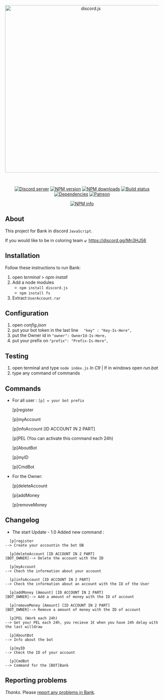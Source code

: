<div align="center">
  <br />
  <p>
    <a href="https://discord.js.org"><img src="https://discord.js.org/static/logo.svg" width="546" alt="discord.js" /></a>
  </p>
  <br />
  <p>
    <a href="https://discord.gg/Mn3HJS6"><img src="https://discordapp.com/api/guilds/222078108977594368/embed.png" alt="Discord server" /></a>
    <a href="https://www.npmjs.com/package/discord.js"><img src="https://img.shields.io/npm/v/discord.js.svg?maxAge=3600" alt="NPM version" /></a>
    <a href="https://www.npmjs.com/package/discord.js"><img src="https://img.shields.io/npm/dt/discord.js.svg?maxAge=3600" alt="NPM downloads" /></a>
    <a href="https://travis-ci.org/hydrabolt/discord.js"><img src="https://travis-ci.org/hydrabolt/discord.js.svg" alt="Build status" /></a>
    <a href="https://david-dm.org/hydrabolt/discord.js"><img src="https://img.shields.io/david/hydrabolt/discord.js.svg?maxAge=3600" alt="Dependencies" /></a>
    <a href="https://www.patreon.com/discordjs"><img src="https://img.shields.io/badge/donate-patreon-F96854.svg" alt="Patreon" /></a>
  </p>
  <p>
    <a href="https://nodei.co/npm/discord.js/"><img src="https://nodei.co/npm/discord.js.png?downloads=true&stars=true" alt="NPM info" /></a>
  </p>
</div>

## About

This project for Bank in discord `JavaScript`.

If you would like to be in coloring team ↙
https://discord.gg/Mn3HJS6


## Installation

Follow these instructions to run Bank:

1. open *terminal* > *npm install*
2. Add a node modules
    * `npm install discord.js`
    * `npm install fs`
3. Extract `UserAccount.rar`
    
## Configuration

1. open *config.json*
2. put your bot token in the last line `  "key" : "Key-Is-Here",`
3. put the Owner id in `"owner": OwnerId-Is-Here,`
4. put your prefix on `"prefix": "Prefix-Is-Here",`

## Testing

1. open terminal and type `node index.js` *In C9* | If in windows open *run.bat*
2. type any command of commands 


## Commands 
* For all user : 
  `[p] = your bot prefix`

  [p]register
  
  [p]myAccount
  
  [p]infoAccount [ID ACCOUNT IN 2 PART]
  
  [p]PEL (You can activate this command each 24h)
  
  [p]AboutBot
  
  [p]myID
  
  [p]CmdBot
  
* For the Owner:

  [p]deleteAccount
  
  [p]addMoney
  
  [p]removeMoney
  

## Changelog 
* The start Update - 1.0
Added new command :
```
  [p]register
--> Create your accountin the bot DB
```
```
  [p]deleteAccount [ID ACCOUNT IN 2 PART]
[BOT_OWNER]--> Delete the account with the ID
```
```
  [p]myAccount
--> Chech the information about your account
```
```
  [p]infoAccount [ID ACCOUNT IN 2 PART]
--> Check the information about an account with the ID of the User
```
```
  [p]addMoney [Amount] [ID ACCOUNT IN 2 PART]
[BOT_OWNER]--> Add a amount of money with the ID of account
```
```
  [p]removeMoney [Amount] [ID ACCOUNT IN 2 PART]
[BOT_OWNER]--> Remove a amount of money with the ID of account
```
```
  [p]PEL (Work each 24h)
--> Get your PEL each 24h, you recieve 1€ when you have 24h delay with the last willdraw
```
```
  [p]AboutBot
--> Info about the bot
```
```
  [p]myID
--> Check the ID of your account
```
```
  [p]CmdBot
--> Command for the [BOT]Bank
```
## Reporting problems

*Thanks*. Please [report any problems in Bank](https://github.com/malekdrmalek/Bank-Discord/issues).

